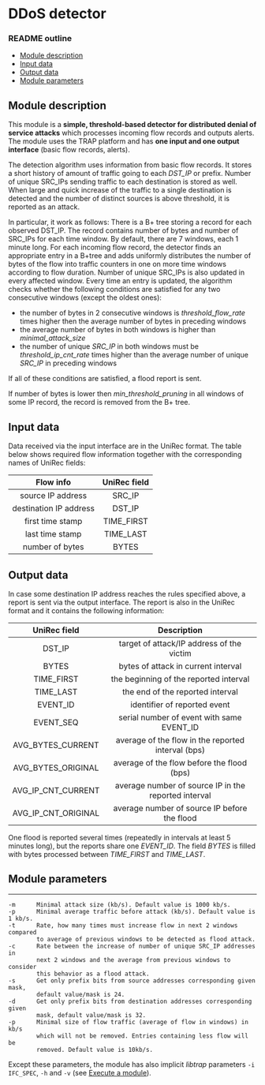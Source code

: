 # DDoS detector

### README outline

* [Module description](#module-description)
* [Input data](#input-data)
* [Output data](#output-data)
* [Module parameters](#module-parameters)


## Module description

This module is a **simple, threshold-based detector for distributed denial of service attacks** which processes incoming flow records and outputs alerts.
The module uses the TRAP platform and has **one input and one output interface** (basic flow records, alerts).

The detection algorithm uses information from basic flow records. It stores a short history of amount of traffic going to each *DST_IP* or prefix. Number of unique SRC_IPs sending traffic to each destination is stored as well. When large and quick increase of the traffic to a single destination is detected and the number of distinct sources is above threshold, it is reported as an attack.

In particular, it work as follows: There is a B+ tree storing a record for each observed DST_IP. The record contains number of bytes and number of SRC_IPs for each time window. By default, there are 7 windows, each 1 minute long.
For each incoming flow record, the detector finds an appropriate entry in a B+tree and adds uniformly distributes the number of bytes of the flow into traffic counters in one on more time windows according to flow duration. Number of unique SRC_IPs is also updated in every affected window.
Every time an entry is updated, the algorithm checks whether the following conditions are satisfied for any two consecutive windows (except the oldest ones):

* the number of bytes in 2 consecutive windows is *threshold_flow_rate* times higher then the average number of bytes in preceding windows
* the average number of bytes in both windows is higher than *minimal_attack_size*
* the number of unique *SRC_IP* in both windows must be *threshold_ip_cnt_rate* times higher than the average number of unique *SRC_IP* in preceding windows

If all of these conditions are satisfied, a flood report is sent.

If number of bytes is lower then *min_threshold_pruning* in all windows of some IP record, the record is removed from the B+ tree.

## Input data

Data received via the input interface are in the UniRec format. The table below shows required flow information together with the corresponding names of UniRec fields:

| Flow info                    | UniRec field |
|:----------------------------:|:------------:|
| source IP address            | SRC_IP       |
| destination IP address       | DST_IP       |
| first time stamp             | TIME_FIRST   |
| last time stamp              | TIME_LAST    |
| number of bytes              | BYTES        |


## Output data

In case some destination IP address reaches the rules specified above, a report is sent via the output interface.
The report is also in the UniRec format and it contains the following information:

| UniRec field        | Description                                         |
|:-------------------:|:---------------------------------------------------:|
| DST_IP              | target of attack/IP address of the victim           |
| BYTES               | bytes of attack in current interval                 |
| TIME_FIRST          | the beginning of the reported interval              |
| TIME_LAST           | the end of the reported interval                    |
| EVENT_ID            | identifier of reported event                        |
| EVENT_SEQ           | serial number of event with same EVENT_ID           |
| AVG_BYTES_CURRENT   | average of the flow in the reported interval (bps)  |
| AVG_BYTES_ORIGINAL  | average of the flow before the flood (bps)          |
| AVG_IP_CNT_CURRENT  | average number of source IP in the reported interval|
| AVG_IP_CNT_ORIGINAL | average number of source IP before the flood        |

One flood is reported several times (repeatedly in intervals at least 5 minutes long), but the reports share one *EVENT_ID*. The field *BYTES* is filled with bytes processed between *TIME_FIRST* and *TIME_LAST*.


## Module parameters

------------------
	-m		Minimal attack size (kb/s). Default value is 1000 kb/s.
	-p 		Minimal average traffic before attack (kb/s). Default value is 1 kb/s.
	-t		Rate, how many times must increase flow in next 2 windows compared
			to average of previous windows to be detected as flood attack.
	-c		Rate between the increase of number of unique SRC_IP addresses in
			next 2 windows and the average from previous windows to consider
			this behavior as a flood attack.
	-s		Get only prefix bits from source addresses corresponding given mask,
			default value/mask is 24.
	-d		Get only prefix bits from destination addresses corresponding given
			mask, default value/mask is 32.
	-p		Minimal size of flow traffic (average of flow in windows) in kb/s
			which will not be removed. Entries containing less flow will be
			removed. Default value is 10kb/s.

Except these parameters, the module has also implicit *libtrap* parameters `-i IFC_SPEC`, `-h` and `-v` (see [Execute a module](https://github.com/CESNET/Nemea#try-out-nemea-modules)).
